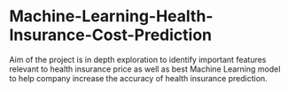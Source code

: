 # Machine-Learning-Health-Insurance-Cost-Prediction
Aim of the project is in depth exploration to identify important features relevant to health insurance price as well as best Machine Learning model to help company increase the accuracy of health insurance prediction.
